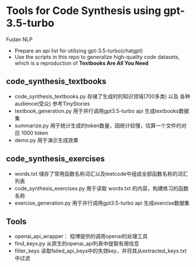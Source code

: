 # Tools for Code Synthesis using gpt-3.5-turbo
Fudan NLP

* Prepare an api list for utilizing gpt-3.5-turbo(chatgpt)
* Use the scripts in this repo to generalize high-quality code datasets, which is a reproduction of **Textbooks Are All You Need**

## code_synthesis_textbooks
* code_synthesis_textbooks.py 存储了生成时的知识领域(700多类) 以及 各种audience(受众) 参考TinyStories
* textbook_generation.py 用于并行调用gpt3.5-turbo api 生成textbooks数据集 
* summarize.py 用于统计生成的token数量，因统计较慢，估算一个文件约对应 1000 token
* demo.py 用于演示生成效果

## code_synthesis_exercises
* words.txt 储存了常用函数名称词汇以及leetcode中组成全部函数名称的词汇列表
* code_synthesis_exercises.py 用于读取 words.txt 的内容，构建练习的函数名称
* exercise_generation.py 用于并行调用gpt3.5-turbo api 生成exercise数据集 

## Tools
* openai_api_wrapper： 程博提供的调用openai的处理工具
* find_keys.py 从原生的openai_api列表中提取有用信息
* filter_keys 读取failed_api_keys中的失效key，并将其从extracted_keys.txt中过滤
